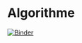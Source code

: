 # Algorithme
[![Binder](https://mybinder.org/badge_logo.svg)](https://mybinder.org/v2/gh/Hazem-Aich/Algorithme/main)
